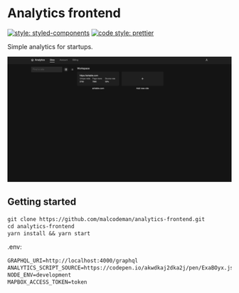 # Analytics frontend

[![style: styled-components](https://img.shields.io/badge/style-%F0%9F%92%85%20styled--components-orange.svg?colorB=daa357&colorA=db748e)](https://github.com/styled-components/styled-components)
[![code style: prettier](https://img.shields.io/badge/code_style-prettier-ff69b4.svg)](https://github.com/prettier/prettier)

Simple analytics for startups.

![Screenshot](docs/images/screenshot.png)

## Getting started

```
git clone https://github.com/malcodeman/analytics-frontend.git
cd analytics-frontend
yarn install && yarn start
```

.env:

```
GRAPHQL_URI=http://localhost:4000/graphql
ANALYTICS_SCRIPT_SOURCE=https://codepen.io/akwdkaj2dka2j/pen/ExaBOyx.js
NODE_ENV=development
MAPBOX_ACCESS_TOKEN=token
```
